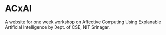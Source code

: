# ACxAI
A website for one week workshop on Affective Computing Using Explanable Artificial Intelligence by Dept. of CSE, NIT Srinagar.
